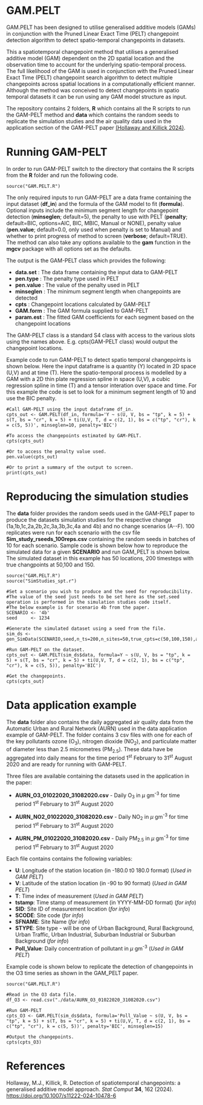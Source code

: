 # GAM.PELT
GAM.PELT has been designed to utilise generalised additive models (GAMs) in conjunction with the Pruned Linear Exact Time (PELT) changepoint detection algorithm to detect spatio-temporal changepoints in datasets.

This a spatiotemporal changepoint method that utilises a generalised additive model (GAM) dependent on the 2D spatial location and the observation time to account for the underlying spatio-temporal process. The full likelihood of the GAM is used in conjunction with the Pruned Linear Exact Time (PELT) changepoint search algorithm to detect multiple changepoints across spatial locations in a computationally efficient manner. Although the method was conceived to detect changepoints in spatio temporal datasets it can be run using any GAM model structure as input.

The repository contains 2 folders, **R** which contains all the R scripts to run the GAM-PELT method and **data** which contains the random seeds to replicate the simulation studies and the air quality data used in the application section of the GAM-PELT paper [(Hollaway and Killick 2024)](https://doi.org/10.1007/s11222-024-10478-6). 

# Running GAM-PELT

In order to run GAM-PELT switch to the directory that contains the R scripts from the **R** folder and run the following code.

```
source("GAM.PELT.R")
```

The only required inputs to run GAM-PELT are a data frame containing the input dataset (**df_in**) and the formula of the GAM model to fit (**formula**). Optional inputs include the minimum segment length for changepoint detection (**minseglen**; default=5), the penalty to use with PELT (**penalty**; default=BIC, options=AIC, BIC, MBIC, Manual or NONE), penalty value (**pen.value**; default=0.0, only used when penalty is set to Manual) and whether to print progress of method to screen (**verbose**; default=TRUE). The method can also take any options available to the **gam** function in the **mgcv** package with all options set as the defaults.

The output is the GAM-PELT class which provides the following: 

- **data.set**  : The data frame containing the input data to GAM-PELT
- **pen.type**  : The penalty type used in PELT
- **pen.value** : The value of the penalty used in PELT
- **minseglen** : The minimum segment length when changepoints are detected
- **cpts**      : Changepoint locations calculated by GAM-PELT
- **GAM.form**  : The GAM formula supplied to GAM-PELT
- **param.est** : The fitted GAM coefficients for each segment based on the changepoint locations

The GAM-PELT class is a standard S4 class with access to the various slots using the names above. E.g. cpts(GAM-PELT class) would output the changepoint locations.


Example code to run GAM-PELT to detect spatio temporal changepoints is shown below. Here the input dataframe is a quantity (Y) located in 2D space (U,V) and at time (T). Here the spatio-temporal process is modelled by a GAM with a 2D thin plate regression spline in space (U,V), a cubic regression spline in time (T) and a tensor interation over space and time. For this example the code is set to look for a minimum segment length of 10 and use the BIC penalty.

```
#Call GAM-PELT using the input dataframe df_in.
cpts_out <- GAM.PELT(df_in, formula='Y ~ s(U, V, bs = "tp", k = 5) + s(T, bs = "cr", k = 5) + ti(U,V, T, d = c(2, 1), bs = c("tp", "cr"), k = c(5, 5))', minseglen=10, penalty='BIC')

#To access the changepoints estimated by GAM-PELT.
cpts(cpts_out)

#Or to access the penalty value used.
pen.value(cpts_out)

#Or to print a summary of the output to screen.
print(cpts_out)

```

# Reproducing the simulation studies

The **data** folder provides the random seeds used in the GAM-PELT paper to produce the datasets simulation studies for the respective change (1a,1b,1c,2a,2b,2c,3a,3b,3c,4a and 4b) and no change scenarios (A--F). 100 replicates were run for each scenario with the csv file **Sim_study_rseeds_100reps.csv** containing the random seeds in batches of 10 for each scenario. Sample code is shown below how to reproduce the simulated data for a given **SCENARIO** and run GAM_PELT is shown below. The simulated dataset in this example has 50 locations, 200 timesteps with true changpoints at 50,100 and 150.

```
source("GAM.PELT.R")
source("SimStudies_spt.r")

#Set a scenario you wish to produce and the seed for reproducibility.
#The value of the seed just needs to be set here as the set.seed operation is performed in the simulation studies code itself.
#The below example is for scenario 4b from the paper.
SCENARIO <- '4b'
seed     <- 1234

#Generate the simulated dataset using a seed from the file.
sim_ds <- gen_SimData(SCENARIO,seed,n_ts=200,n_sites=50,true_cpts=c(50,100,150),add_lag=FALSE)

#Run GAM-PELT on the dataset.
cpts_out <- GAM.PELT(sim_ds$data, formula=Y ~ s(U, V, bs = "tp", k = 5) + s(T, bs = "cr", k = 5) + ti(U,V, T, d = c(2, 1), bs = c("tp", "cr"), k = c(5, 5)), penalty='BIC')

#Get the changepoints.
cpts(cpts_out)

```

# Data application example

The **data** folder also contains the daily aggregated air quality data from the Automatic Urban and Rural Network (AURN) used in the data application example of GAM-PELT. The folder contains 3 csv files with one for each of the key pollutants ozone (O<sub>3</sub>), nitrogen dioxide (NO<sub>2</sub>), and particulate matter of diameter less than 2.5 micrometres (PM<sub>2.5</sub>). These data have be aggregated into daily means for the time period 1<sup>st</sup> February to 31<sup>st</sup> August 2020 and are ready for running with GAM-PELT. 

Three files are available containing the datasets used in the application in the paper:

- **AURN_O3_01022020_31082020.csv** - Daily O<sub>3</sub> in $\mu$ gm<sup>-3</sup>  for time period 1<sup>st</sup> February to 31<sup>st</sup> August 2020

- **AURN_NO2_01022020_31082020.csv** - Daily NO<sub>2</sub> in $\mu$ gm<sup>-3</sup>  for time period 1<sup>st</sup> February to 31<sup>st</sup> August 2020

- **AURN_PM_01022020_31082020.csv** - Daily PM<sub>2.5</sub> in $\mu$ gm<sup>-3</sup>  for time period 1<sup>st</sup> February to 31<sup>st</sup> August 2020

Each file contains contains the following variables:

- **U**: Longitude of the station location (in -180.0 t0 180.0 format) (*Used in GAM PELT*)
- **V**: Latitude of the station location (in -90 to 90 format) (*Used in GAM PELT*)
- **T**: Time index of measurement (*Used in GAM PELT*)
- **tstamp**: Time stamp of measurement (in YYYY-MM-DD format) (*for info*)
- **SID**: Site ID of measurement location (*for info*)
- **SCODE**: Site code (*for info*)
- **SFNAME**: Site Name (*for info*)
- **STYPE**: Site type - will be one of Urban Background, Rural Background, Urban Traffic, Urban Industrial, Suburban Industrial or Suburban Background (*for info*)
- **Poll_Value**: Daily concentration of pollutant in $\mu$ gm<sup>-3</sup> (*Used in GAM PELT*)

Example code is shown below to replicate the detection of changepoints in the O3 time series as shown in the GAM_PELT paper.

```
source("GAM.PELT.R")

#Read in the O3 data file.
df_O3 <- read.csv("./data/AURN_O3_01022020_31082020.csv")

#Run GAM-PELT
cpts_O3 <- GAM.PELT(sim_ds$data, formula='Poll_Value ~ s(U, V, bs = "tp", k = 5) + s(T, bs = "cr", k = 5) + ti(U,V, T, d = c(2, 1), bs = c("tp", "cr"), k = c(5, 5))', penalty='BIC', minseglen=15)

#Output the changepoints.
cpts(cpts_O3)

```

# References

Hollaway, M.J., Killick, R. Detection of spatiotemporal changepoints: a generalised additive model approach. *Stat Comput* **34**, 162 (2024). https://doi.org/10.1007/s11222-024-10478-6